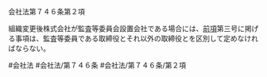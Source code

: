 会社法第７４６条第２項

組織変更後株式会社が監査等委員会設置会社である場合には、[前項](会社法＿＿＿＿第７４６条第１項)第三号に掲げる事項は、監査等委員である取締役とそれ以外の取締役とを区別して定めなければならない。

#会社法
#会社法/第７４６条
#会社法/第７４６条/第２項
